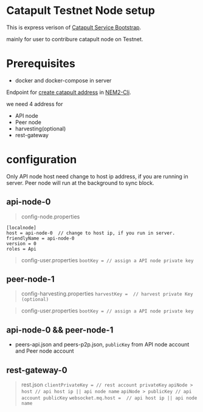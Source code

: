 # Catapult Testnet Node setup

This is express verison of [Catapult Service Bootstrap](https://github.com/tech-bureau/catapult-service-bootstrap).

mainly for user to contribure catapult node on Testnet.

# Prerequisites
- docker and docker-compose in server

Endpoint for [create catapult address](http://40.90.163.184:3000) in [NEM2-Cli](https://www.npmjs.com/package/nem2-cli).

we need 4 address for
- API node
- Peer node
- harvesting(optional)
- rest-gateway

# configuration

Only API node host need change to host ip address, if you are running in server.
Peer node will run at the background to sync block.

## api-node-0
> config-node.properties
```
[localnode]
host = api-node-0  // change to host ip, if you run in server.
friendlyName = api-node-0
version = 0
roles = Api
```

> config-user.properties
`bootKey = // assign a API node private key`

## peer-node-1
> config-harvesting.properties
`harvestKey =  // harvest private Key (optional)`

> config-user.properties
`bootKey = // assign a API node private key`


## api-node-0 && peer-node-1
- peers-api.json and peers-p2p.json, `publicKey` from API node account and Peer node account

## rest-gateway-0
>rest.json
`clientPrivateKey = // rest account privateKey`
`apiNode > host // api host ip || api node name`
`apiNode > publicKey // api account publicKey`
`websocket.mq.host =  // api host ip || api node name`